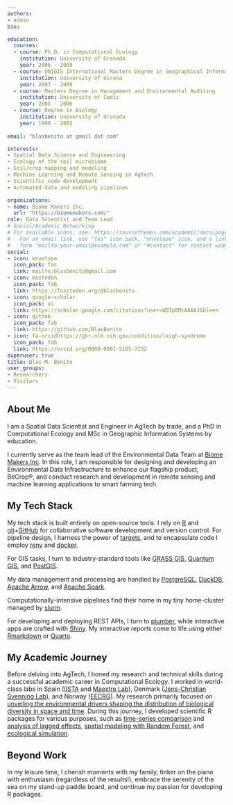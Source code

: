 ```yaml
---
authors:
- admin
bio: 

education:
  courses:
  - course: Ph.D. in Computational Ecology
    institution: University of Granada
    year: 2006 - 2009
  - course: UNIGIS International Masters Degree in Geographical Information Sys-tems
    institution: University of Girona
    year: 2007 - 2009
  - course: Masters Degree in Management and Environmental Auditing
    institution: University of Cadiz
    year: 2005 - 2006
  - course: Degree in Biology
    institution: University of Granada
    year: 1999 - 2003
    
email: "blasbenito at gmail dot com"

interests:
- Spatial Data Science and Engineering
- Ecology of the soil microbiome
- Soil/crop mapping and modeling
- Machine Learning and Remote Sensing in AgTech
- Scientific code development
- Automated data and modeling pipelines

organizations:
- name: Biome Makers Inc.
  url: "https://biomemakers.com/"
role: Data Scientist and Team Lead
# Social/Academic Networking
# For available icons, see: https://sourcethemes.com/academic/docs/page-builder/#icons
#   For an email link, use "fas" icon pack, "envelope" icon, and a link in the
#   form "mailto:your-email@example.com" or "#contact" for contact widget.
social:
- icon: envelope
  icon_pack: fas
  link: mailto:blasbenito@gmail.com
- icon: mastodon
  icon_pack: fab
  link: https://fosstodon.org/@blasbenito
- icon: google-scholar
  icon_pack: ai
  link: https://scholar.google.com/citations?user=WBTp0McAAAAJ&hl=en
- icon: github
  icon_pack: fab
  link: https://github.com/BlasBenito
- icon: fa-orcidhttps://ghr.nlm.nih.gov/condition/leigh-syndrome
  icon_pack: fab
  link: https://orcid.org/0000-0001-5105-7232
superuser: true
title: Blas M. Benito
user_groups:
- Researchers
- Visitors
---
```


## About Me

I am a Spatial Data Scientist and Engineer in AgTech by trade, and a PhD in Computational Ecology and MSc in Geographic Information Systems by education. 



I currently serve as the team lead of the Environmental Data Team at [Biome Makers Inc](www.biomemakers.com). In this role, I am responsible for designing and developing an Environmental Data Infrastructure to enhance our flagship product, BeCrop®, and conduct research and development in remote sensing and machine learning applications to smart farming tech.

## My Tech Stack

My tech stack is built entirely on open-source tools: I rely on [R](https://cran.r-project.org/) and [git](https://git-scm.com/)+[GitHub](https://github.com/) for collaborative software development and version control. For pipeline design, I harness the power of [targets](https://docs.ropensci.org/targets/), and to encapsulate code I employ [renv](https://rstudio.github.io/renv/) and [docker](https://www.docker.com/).

For GIS tasks, I turn to industry-standard tools like [GRASS GIS](https://grass.osgeo.org/), [Quantum GIS](https://www.qgis.org/en/site/), and [PostGIS](https://postgis.net/).

My data management and processing are handled by [PostgreSQL](https://www.postgresql.org/), [DuckDB](https://duckdb.org/), [Apache Arrow](https://arrow.apache.org/), and [Apache Spark](https://spark.apache.org/).

Computationally-intensive pipelines find their home in my tiny home-cluster managed by [slurm](https://slurm.schedmd.com/documentation.html).

For developing and deploying REST APIs, I turn to [plumber](https://www.rplumber.io/), while interactive apps are crafted with [Shiny](https://shiny.posit.co/). My interactive reports come to life using either [Rmarkdown](https://rmarkdown.rstudio.com/) or [Quarto](https://quarto.org/docs/computations/r.html).

## My Academic Journey

Before delving into AgTech, I honed my research and technical skills during a successful academic career in Computational Ecology. I worked in world-class labs in Spain ([IISTA](http://www.iista.es/en/) and [Maestre Lab](https://maestrelab.com/en/)), Denmark ([Jens-Christian Svenning Lab](https://pure.au.dk/portal/en/svenning@biology.au.dk)), and Norway ([EECRG](https://www.uib.no/en/rg/EECRG)). My research  primarily focused on [unveiling the environmental drivers shaping the distribution of biological diversity in space and time](https://scholar.google.es/citations?user=WBTp0McAAAAJ&hl=en). During this journey, I developed scientific R packages for various purposes, such as [time-series comparison](https://CRAN.R-project.org/package=distantia) and [analysis of lagged effects](https://CRAN.R-project.org/package=memoria), [spatial modeling with Random Forest](https://CRAN.R-project.org/package=spatialRF), and [ecological simulation](https://CRAN.R-project.org/package=virtualPollen).

## Beyond Work

In my leisure time, I cherish moments with my family, tinker on the piano with enthusiasm (regardless of the results!), embrace the serenity of the sea on my stand-up paddle board, and continue my passion for developing R packages.





